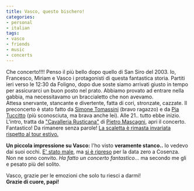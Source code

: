```yaml
---
title: Vasco, questo bischero!
categories:
- personal
- italian
tags:
- vasco
- friends
- music
- concerts
---
```

Che concerto!!!! Penso il più bello dopo quello di San Siro del 2003. Io,
Francesco, Miriam e Vasco i protagonisti di questa fantastica storia. Partiti
ieri verso le 12:30 da Foligno, dopo due soste siamo arrivati giusto in tempo
per assicurarci un buon posto nel prato. Abbiamo provato ad entrare nella
gabbia, ma necessitavamo un braccialetto che non avevamo.  
Attesa snervante, stancante e divertente, fatta di cori, stronzate, cazzate.
Il preconcerto è stato fatto da [Simone Tomassini](http://www.simoneweb.it/
"http://www.simoneweb.it/" ) (bravo ragazzo) e da [Pia
Tuccitto](http://www.piatuccitto.net/ "http://www.piatuccitto.net/" ) (più
sconosciuta, ma brava anche lei). Alle 21.. tutto ebbe inizio. L'intro, tratta
da ["Cavalleria
Rusticana"](http://commons.wikimedia.org/wiki/Category:Cavalleria_Rusticana
"http://commons.wikimedia.org/wiki/Category:Cavalleria_Rusticana" ) di [Pietro
Mascagni](http://it.wikipedia.org/wiki/Pietro_Mascagni
"http://it.wikipedia.org/wiki/Pietro_Mascagni" ), apri il concerto.
Fantastico! Da rimanere senza parole! [La scaletta è rimasta invariata
rispetto al tour estivo.]({{site.url}}/2007/06/29/arrivederci-roma/
"http://diegor.wordpress.com/2007/06/29/arrivederci-roma/" )  

**Un piccola impressione su Vasco:** l'ho visto **veramente stanco..** lo vedevo dai suoi occhi. [E' stato male](http://vascorossi.cmp.it/pubblico/webpress.dll?CgiAction=ViewNew&IdNotizia=2154&NumRighe=5&IdCategoria=2&searchString= "http://vascorossi.cmp.it/pubblico/webpress.dll?CgiAction=ViewNew&IdNotizia=2154&NumRighe=5&IdCategoria=2&searchString=" ), ma [si è ripreso](http://vascorossi.cmp.it/pubblico/webpress.dll?CgiAction=ViewNew&IdNotizia=2155&NumRighe=5&IdCategoria=2&searchString= "http://vascorossi.cmp.it/pubblico/webpress.dll?CgiAction=ViewNew&IdNotizia=2155&NumRighe=5&IdCategoria=2&searchString=" ) per la data zero a Cosenza. Non ne sono convito. _Ha fatto un concerto fantastico_... ma secondo me gli e pesato più del solito.

Vasco, grazie per le emozioni che solo tu riesci a darmi!  
**Grazie di cuore, papi!**

